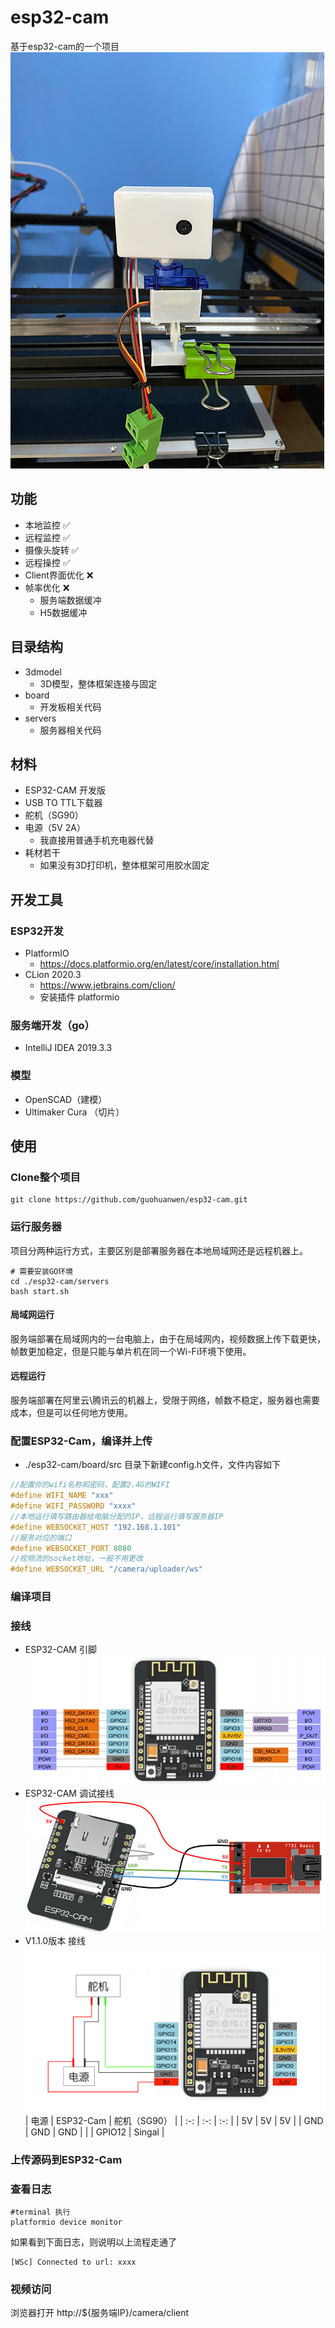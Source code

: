 # esp32-cam
基于esp32-cam的一个项目  
![image1](./image/product.jpg)
## 功能
+ 本地监控 ✅
+ 远程监控 ✅
+ 摄像头旋转 ✅
+ 远程操控 ✅
+ Client界面优化 ❌
+ 帧率优化 ❌
  + 服务端数据缓冲
  + H5数据缓冲

## 目录结构
+ 3dmodel
  + 3D模型，整体框架连接与固定
+ board
  + 开发板相关代码
+ servers
  + 服务器相关代码
    
## 材料
+ ESP32-CAM 开发版
+ USB TO TTL下载器
+ 舵机（SG90）
+ 电源（5V 2A）
  + 我直接用普通手机充电器代替
+ 耗材若干
  + 如果没有3D打印机，整体框架可用胶水固定

## 开发工具
### ESP32开发
+ PlatformIO
  + https://docs.platformio.org/en/latest/core/installation.html
+ CLion 2020.3
  + https://www.jetbrains.com/clion/
  + 安装插件 platformio
### 服务端开发（go）
+ IntelliJ IDEA 2019.3.3
### 模型
+ OpenSCAD（建模）
+ Ultimaker Cura （切片）

## 使用
### Clone整个项目
```Shell
git clone https://github.com/guohuanwen/esp32-cam.git
```
### 运行服务器
项目分两种运行方式，主要区别是部署服务器在本地局域网还是远程机器上。
```Shell
# 需要安装GO环境
cd ./esp32-cam/servers
bash start.sh
 ```
#### 局域网运行
服务端部署在局域网内的一台电脑上，由于在局域网内，视频数据上传下载更快，帧数更加稳定，但是只能与单片机在同一个Wi-Fi环境下使用。
#### 远程运行
服务端部署在阿里云\腾讯云的机器上，受限于网络，帧数不稳定，服务器也需要成本，但是可以任何地方使用。
### 配置ESP32-Cam，编译并上传
+ ./esp32-cam/board/src 目录下新建config.h文件，文件内容如下
```c
//配置你的wifi名称和密码，配置2.4G的WIFI
#define WIFI_NAME "xxx"
#define WIFI_PASSWORD "xxxx"
//本地运行填写路由器给电脑分配的IP，远程运行填写服务器IP
#define WEBSOCKET_HOST "192.168.1.101"
//服务对应的端口
#define WEBSOCKET_PORT 8080
//视频流的socket地址，一般不用更改
#define WEBSOCKET_URL "/camera/uploader/ws"
```
### 编译项目
### 接线
  + ESP32-CAM 引脚  
    ![image1](./image/ESP32-CAM.png)
  + ESP32-CAM 调试接线  
    ![image2](./image/ESP32-CAM-CONNECTION.png)
  + V1.1.0版本 接线
    ![image2](./image/v1.1.0.png)
    |  电源      | ESP32-Cam     | 舵机（SG90） |
    |  :-:     | :-:         | :-:  |
    | 5V       | 5V         | 5V  |
    | GND       | GND        | GND |
    |        | GPIO12       | Singal |
### 上传源码到ESP32-Cam
### 查看日志
```Shell
#terminal 执行
platformio device monitor
```
如果看到下面日志，则说明以上流程走通了
```
[WSc] Connected to url: xxxx
```
### 视频访问
浏览器打开 http://${服务端IP}/camera/client
